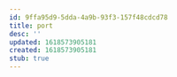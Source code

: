 ```yaml
---
id: 9ffa95d9-5dda-4a9b-93f3-157f48cdcd78
title: port
desc: ''
updated: 1618573905181
created: 1618573905181
stub: true
---
```


